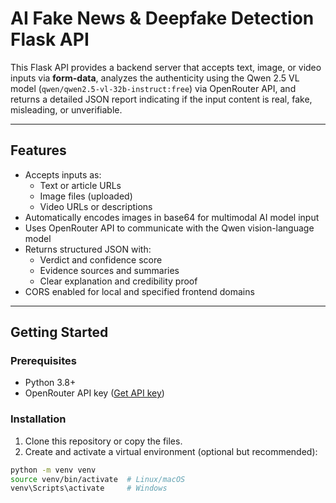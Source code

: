 # AI Fake News & Deepfake Detection Flask API

This Flask API provides a backend server that accepts text, image, or video inputs via **form-data**, analyzes the authenticity using the Qwen 2.5 VL model (`qwen/qwen2.5-vl-32b-instruct:free`) via OpenRouter API, and returns a detailed JSON report indicating if the input content is real, fake, misleading, or unverifiable.

---

## Features

- Accepts inputs as:
  - Text or article URLs
  - Image files (uploaded)
  - Video URLs or descriptions
- Automatically encodes images in base64 for multimodal AI model input
- Uses OpenRouter API to communicate with the Qwen vision-language model
- Returns structured JSON with:
  - Verdict and confidence score
  - Evidence sources and summaries
  - Clear explanation and credibility proof
- CORS enabled for local and specified frontend domains

---

## Getting Started

### Prerequisites

- Python 3.8+
- OpenRouter API key ([Get API key](https://openrouter.ai))

### Installation

1. Clone this repository or copy the files.
2. Create and activate a virtual environment (optional but recommended):

```bash
python -m venv venv
source venv/bin/activate  # Linux/macOS
venv\Scripts\activate     # Windows
